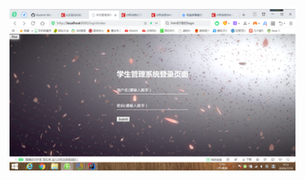 ![image](https://github.com/lh728/lh728-Student-Management-System-Optimize-the-full-version-/blob/master/photo.png)
